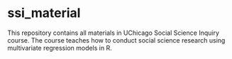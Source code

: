 # ssi_material

This repository contains all materials in UChicago Social Science Inquiry course. The course teaches how to conduct social science research using multivariate regression models in R.
